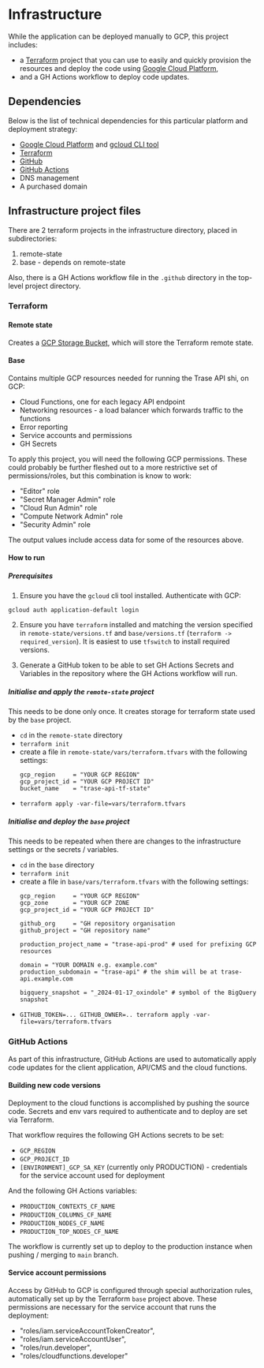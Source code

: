 # Infrastructure

While the application can be deployed manually to GCP, this project includes:
- a [Terraform](https://www.terraform.io/) project that you can use to easily and quickly provision the resources and deploy the code using [Google Cloud Platform](https://cloud.google.com/),
- and a GH Actions workflow to deploy code updates.

## Dependencies

Below is the list of technical dependencies for this particular platform and deployment strategy:

- [Google Cloud Platform](https://cloud.google.com) and [gcloud CLI tool](https://cloud.google.com/sdk/docs/install)
- [Terraform](https://www.terraform.io/)
- [GitHub](https://github.com)
- [GitHub Actions](https://github.com/features/actions)
- DNS management
- A purchased domain

## Infrastructure project files

There are 2 terraform projects in the infrastructure directory, placed in subdirectories:
1. remote-state
2. base - depends on remote-state

Also, there is a GH Actions workflow file in the `.github` directory in the top-level project directory.

### Terraform

#### Remote state

Creates a [GCP Storage Bucket](https://cloud.google.com/storage/docs/json_api/v1/buckets), which will store the Terraform remote state.

#### Base

Contains multiple GCP resources needed for running the Trase API shi, on GCP:

- Cloud Functions, one for each legacy API endpoint
- Networking resources - a load balancer which forwards traffic to the functions
- Error reporting
- Service accounts and permissions
- GH Secrets

To apply this project, you will need the following GCP permissions. These could probably be further fleshed out to a more restrictive set of permissions/roles, but this combination is know to work:

- "Editor" role
- "Secret Manager Admin" role
- "Cloud Run Admin" role
- "Compute Network Admin" role
- "Security Admin" role

The output values include access data for some of the resources above.

#### How to run

##### Prerequisites

1. Ensure you have the `gcloud` cli tool installed. Authenticate with GCP:

`gcloud auth application-default login`

2. Ensure you have `terraform` installed and matching the version specified in `remote-state/versions.tf` and `base/versions.tf` (`terraform -> required_version`). It is easiest to use `tfswitch` to install required versions.

3. Generate a GitHub token to be able to set GH Actions Secrets and Variables in the repository where the GH Actions workflow will run.

##### Initialise and apply the `remote-state` project

This needs to be done only once. It creates storage for terraform state used by the `base` project.

- `cd` in the `remote-state` directory
- `terraform init`
- create a file in `remote-state/vars/terraform.tfvars` with the following settings:
    ```
    gcp_region     = "YOUR GCP REGION"
    gcp_project_id = "YOUR GCP PROJECT ID"
    bucket_name    = "trase-api-tf-state"
    ```
- `terraform apply -var-file=vars/terraform.tfvars`

##### Initialise and deploy the `base` project

This needs to be repeated when there are changes to the infrastructure settings or the secrets / variables.

- `cd` in the `base` directory
- `terraform init`
- create a file in `base/vars/terraform.tfvars` with the following settings:
    ```
    gcp_region     = "YOUR GCP REGION"
    gcp_zone       = "YOUR GCP ZONE
    gcp_project_id = "YOUR GCP PROJECT ID"

    github_org     = "GH repository organisation
    github_project = "GH repository name"

    production_project_name = "trase-api-prod" # used for prefixing GCP resources

    domain = "YOUR DOMAIN e.g. example.com"
    production_subdomain = "trase-api" # the shim will be at trase-api.example.com

    bigquery_snapshot = "_2024-01-17_oxindole" # symbol of the BigQuery snapshot
    ```
- `GITHUB_TOKEN=... GITHUB_OWNER=.. terraform apply -var-file=vars/terraform.tfvars`

### GitHub Actions

As part of this infrastructure, GitHub Actions are used to automatically apply code updates for the client application, API/CMS and the cloud functions.

#### Building new code versions

Deployment to the cloud functions is accomplished by pushing the source code. Secrets and env vars required to authenticate and to deploy are set via Terraform.

That workflow requires the following GH Actions secrets to be set:

- `GCP_REGION`
- `GCP_PROJECT_ID`
- `[ENVIRONMENT]_GCP_SA_KEY` (currently only PRODUCTION) - credentials for the service account used for deployment

And the following GH Actions variables:
- `PRODUCTION_CONTEXTS_CF_NAME`
- `PRODUCTION_COLUMNS_CF_NAME`
- `PRODUCTION_NODES_CF_NAME`
- `PRODUCTION_TOP_NODES_CF_NAME`

The workflow is currently set up to deploy to the production instance when pushing / merging to `main` branch.

#### Service account permissions

Access by GitHub to GCP is configured through special authorization rules, automatically set up by the Terraform `base` project above.
These permissions are necessary for the service account that runs the deployment:
- "roles/iam.serviceAccountTokenCreator",
- "roles/iam.serviceAccountUser",
- "roles/run.developer",
- "roles/cloudfunctions.developer"
